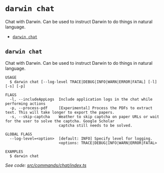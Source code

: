 `darwin chat`
=============

Chat with Darwin. Can be used to instruct Darwin to do things in natural language.

* [`darwin chat`](#darwin-chat)

## `darwin chat`

Chat with Darwin. Can be used to instruct Darwin to do things in natural language.

```
USAGE
  $ darwin chat [--log-level TRACE|DEBUG|INFO|WARN|ERROR|FATAL] [-l] [-s] [-p]

FLAGS
  -l, --includeAppLogs  Include application logs in the chat while performing actions
  -p, --process-pdf     [Experimental] Process the PDFs to extract text. This will take longer to export the papers.
  -s, --skip-captcha    Weather to skip captcha on paper URLs or wait for the user to solve the captcha. Google Scholar
                        captcha still needs to be solved.

GLOBAL FLAGS
  --log-level=<option>  [default: INFO] Specify level for logging.
                        <options: TRACE|DEBUG|INFO|WARN|ERROR|FATAL>

EXAMPLES
  $ darwin chat
```

_See code: [src/commands/chat/index.ts](https://github.com/rpidanny/darwin/blob/v1.18.1/src/commands/chat/index.ts)_
